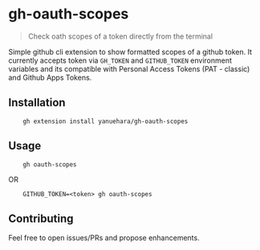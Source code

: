 # gh-oauth-scopes

> Check oath scopes of a token directly from the terminal

Simple github cli extension to show formatted scopes of a github token. It currently accepts token via `GH_TOKEN` and `GITHUB_TOKEN` environment variables and its compatible with Personal Access Tokens (PAT - classic) and Github Apps Tokens.

## Installation

```
    gh extension install yanuehara/gh-oauth-scopes
```

## Usage

```
    gh oauth-scopes
```
OR
```
    GITHUB_TOKEN=<token> gh oauth-scopes
```

## Contributing
Feel free to open issues/PRs and propose enhancements.